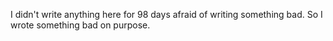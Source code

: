 I didn't write anything here for 98 days afraid of writing something bad. So I wrote something bad on purpose.